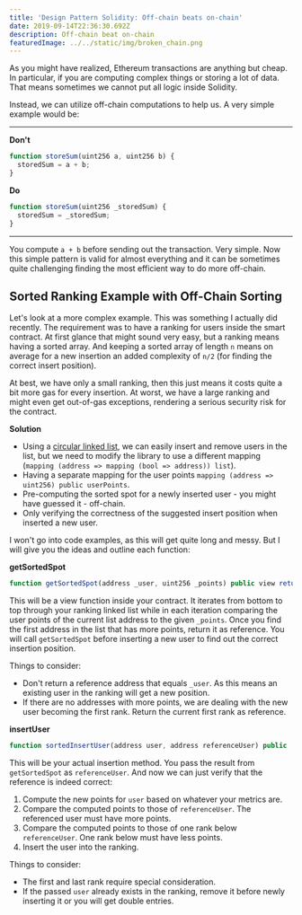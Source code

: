 ```yaml
---
title: 'Design Pattern Solidity: Off-chain beats on-chain'
date: 2019-09-14T22:36:30.692Z
description: Off-chain beat on-chain
featuredImage: ../../static/img/broken_chain.png
---
```

As you might have realized, Ethereum transactions are anything but cheap. In particular, if you are computing complex things or storing a lot of data. That means sometimes we cannot put all logic inside Solidity.

Instead, we can utilize off-chain computations to help us. A very simple example would be:

- - -

**Don't**

```javascript
function storeSum(uint256 a, uint256 b) {
  storedSum = a + b;
}
```

**Do**

```javascript
function storeSum(uint256 _storedSum) {
  storedSum = _storedSum;
}
```

- - -

You compute `a + b` before sending out the transaction. Very simple. Now this simple pattern is valid for almost everything and it can be sometimes quite challenging finding the most efficient way to do more off-chain.

## Sorted Ranking Example with Off-Chain Sorting

Let's look at a more complex example. This was something I actually did recently. The requirement was to have a ranking for users inside the smart contract. At first glance that might sound very easy, but a ranking means having a sorted array. And keeping a sorted array of length `n` means on average for a new insertion an added complexity of `n/2` (for finding the correct insert position).

At best, we have only a small ranking, then this just means it costs quite a bit more gas for every insertion. At worst, we have a large ranking and might even get out-of-gas exceptions, rendering a serious security risk for the contract.

**Solution**

* Using a [circular linked list](https://github.com/modular-network/ethereum-libraries/blob/master/LinkedListLib), we can easily insert and remove users in the list, but we need to modify the library to use a different mapping (`mapping (address => mapping (bool => address)) list`).
* Having a separate mapping for the user points `mapping (address => uint256) public userPoints`.
* Pre-computing the sorted spot for a newly inserted user - you might have guessed it - off-chain.
* Only verifying the correctness of the suggested insert position when inserted a new user.

I won't go into code examples, as this will get quite long and messy. But I will give you the ideas and outline each function:

 **getSortedSpot** 

```javascript
function getSortedSpot(address _user, uint256 _points) public view returns (address)
```

This will be a view function inside your contract. It iterates from bottom to top through your ranking linked list while in each iteration comparing the user points of the current list address to the given `_points`. Once you find the first address in the list that has more points, return it as reference. You will call `getSortedSpot` before inserting a new user to find out the correct insertion position.

Things to consider:

* Don't return a reference address that equals `_user`. As this means an existing user in the ranking will get a new position.
* If there are no addresses with more points, we are dealing with the new user becoming the first rank. Return the current first rank as reference.

**insertUser** 

```javascript
function sortedInsertUser(address user, address referenceUser) public
```

This will be your actual insertion method. You pass the result from `getSortedSpot` as `referenceUser`. And now we can just verify that the reference is indeed correct:

1. Compute the new points for `user` based on whatever your metrics are.
2. Compare the computed points to those of `referenceUser`. The referenced user must have more points.
3. Compare the computed points to those of one rank below `referenceUser`. One rank below must have less points.
4. Insert the user into the ranking.

Things to consider:

* The first and last rank require special consideration.
* If the passed `user` already exists in the ranking, remove it before newly inserting it or you will get double entries.
